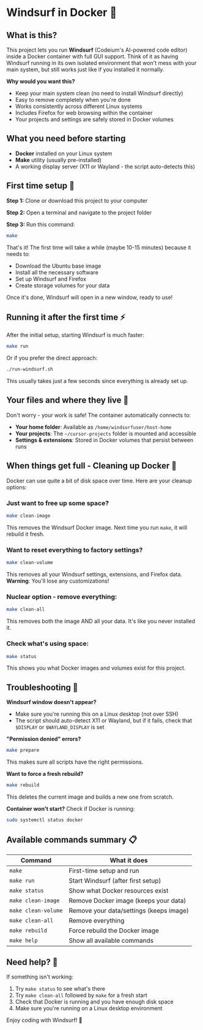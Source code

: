 # Windsurf in Docker 🚀

## What is this?

This project lets you run **Windsurf** (Codeium's AI-powered code editor) inside a Docker container with full GUI support. Think of it as having Windsurf running in its own isolated environment that won't mess with your main system, but still works just like if you installed it normally.

**Why would you want this?**
- Keep your main system clean (no need to install Windsurf directly)
- Easy to remove completely when you're done
- Works consistently across different Linux systems
- Includes Firefox for web browsing within the container
- Your projects and settings are safely stored in Docker volumes

## What you need before starting

- **Docker** installed on your Linux system
- **Make** utility (usually pre-installed)
- A working display server (X11 or Wayland - the script auto-detects this)

## First time setup 🎯

**Step 1:** Clone or download this project to your computer

**Step 2:** Open a terminal and navigate to the project folder

**Step 3:** Run this command:
```bash
make
```

That's it! The first time will take a while (maybe 10-15 minutes) because it needs to:
- Download the Ubuntu base image
- Install all the necessary software
- Set up Windsurf and Firefox
- Create storage volumes for your data

Once it's done, Windsurf will open in a new window, ready to use!

## Running it after the first time ⚡

After the initial setup, starting Windsurf is much faster:

```bash
make run
```

Or if you prefer the direct approach:
```bash
./run-windsurf.sh
```

This usually takes just a few seconds since everything is already set up.

## Your files and where they live 📁

Don't worry - your work is safe! The container automatically connects to:
- **Your home folder**: Available as `/home/windsurfuser/host-home`
- **Your projects**: The `~/cursor-projects` folder is mounted and accessible
- **Settings & extensions**: Stored in Docker volumes that persist between runs

## When things get full - Cleaning up Docker 🧹

Docker can use quite a bit of disk space over time. Here are your cleanup options:

### Just want to free up some space?
```bash
make clean-image
```
This removes the Windsurf Docker image. Next time you run `make`, it will rebuild it fresh.

### Want to reset everything to factory settings?
```bash
make clean-volume
```
This removes all your Windsurf settings, extensions, and Firefox data. **Warning**: You'll lose any customizations!

### Nuclear option - remove everything:
```bash
make clean-all
```
This removes both the image AND all your data. It's like you never installed it.

### Check what's using space:
```bash
make status
```
This shows you what Docker images and volumes exist for this project.

## Troubleshooting 🔧

**Windsurf window doesn't appear?**
- Make sure you're running this on a Linux desktop (not over SSH)
- The script should auto-detect X11 or Wayland, but if it fails, check that `$DISPLAY` or `$WAYLAND_DISPLAY` is set

**"Permission denied" errors?**
```bash
make prepare
```
This makes sure all scripts have the right permissions.

**Want to force a fresh rebuild?**
```bash
make rebuild
```
This deletes the current image and builds a new one from scratch.

**Container won't start?**
Check if Docker is running:
```bash
sudo systemctl status docker
```

## Available commands summary 📋

| Command | What it does |
|---------|-------------|
| `make` | First-time setup and run |
| `make run` | Start Windsurf (after first setup) |
| `make status` | Show what Docker resources exist |
| `make clean-image` | Remove Docker image (keeps your data) |
| `make clean-volume` | Remove your data/settings (keeps image) |
| `make clean-all` | Remove everything |
| `make rebuild` | Force rebuild the Docker image |
| `make help` | Show all available commands |

## Need help? 🤝

If something isn't working:
1. Try `make status` to see what's there
2. Try `make clean-all` followed by `make` for a fresh start
3. Check that Docker is running and you have enough disk space
4. Make sure you're running on a Linux desktop environment

Enjoy coding with Windsurf! 🎉